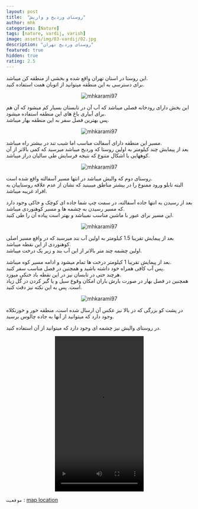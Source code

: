 ```yaml
---
layout: post
title:  "روستای وردیج و واریش"
author: mhk
categories: [Nature]
tags: [nature, vardij, varish]
image: assets/img/03-vardij/02.jpg
description: "روستای وردیج تهران"
featured: true
hidden: true
rating: 2.5
---
```


این روستا در استان تهران واقع شده و بخشی از منطقه کن میباشد.  
برای دسترسی به این منطقه میتوانید از اتوبان همت استفاده کنید.  

<p align="center" >
  <img src="/assets/img/03-vardij/01.jpg" alt="mhkarami97" />
</p>

این بخش دارای رودخانه فصلی میباشد که آب آن در تابستان بسیار کم میشود که آن هم برای آبیاری باغ های این منطقه استفاده میشود.  
پس بهترین فصل سفر به این منطقه بهار میباشد.  

<p align="center">
  <img src="/assets/img/03-vardij/03.jpg" alt="mhkarami97" />
</p>

مسیر این منطقه دارای آسفالت مناسب اما شیب تند در بیشتر راه میباشد.  
بعد از پیمایش چند کیلومتر به اولین روستا که وردیج میباشد میرسید که کمی بالاتر از آن کوههایی با اشکال متنوع که نتیجه فرسایش طی سالیان دراز میباشد.  

<p align="center">
  <img src="/assets/img/03-vardij/04.jpg" alt="mhkarami97" />
</p>

روستای دوم که والیش میباشد در انتها مسیر آسفالته واقع شده است.  
البته تابلو ورود ممنوع را در بیشتر مناطق میبینید که نشان از عدم علاقه روستاییان به افراد غریبه میباشد.  

بعد از رسیدن به انتها جاده آسفالته، در سمت چپ شما جاده ای کوچک و خاکی وجود دارد که مسیر رسیدن به چشمه ها و مسیر کوهنوردی میباشد.  
این مسیر برای عبور با ماشین مناسب نمیباشد و بهتر است پیاده آن را طی کنید.  

<p align="center" >
  <img src="/assets/img/03-vardij/05.jpg" alt="mhkarami97" />
</p>

بعد از پیمایش تقریبا 1.5 کیلومتر به اولین آب بند میرسید که در واقع مسیر اصلی کوهنوردی از این نقطه میباشد.  
اولین چشمه چند متر بالاتر از این آب بند و زیر یک درخت میباشد.  

بعد از پیمایش تقریبا 1 کیلومتر درخت ها تمام میشود و ادامه مسیر کوه میباشد.  
پس آب کافی همراه خود داشته باشید و همچنین در فصل مناسب سفر کنید.  
هرچند حتی در تابسان نیز در این نقطه باد خنکی میوزد.  
همچنین در فصل بهار در صورت بارش باران امکان وقوع سیل و یا گیر کردن در گل زیاد است. پس به این نکته نیز دقت کنید.  

<p align="center">
  <img src="/assets/img/03-vardij/06.jpg" alt="mhkarami97" />
</p>

در پشت کو بزرگی که در بالا نیز عکس آن ارسال شده است، منطقه خور و خوزنکلاه وجود دارد که میتوانید از آنها به جاده چالوس برسید.  

در روستای والیش نیز چشمه ای وجود دارد که میتوانید از آن استفاده کنید.  

<p align="center">
<video width="240" height="420" controls>
  <source src="/assets/img/03-vardij/01.mp4" type="video/mp4">
</video>
</p>

`موقعیت` : [map location](https://www.google.com/maps/place/Vardij,+Tehran+Province/data=!4m2!3m1!1s0x3f8de8a1dd8d6441:0xd9ccb32175fa8fd9?sa=X&ved=2ahUKEwjP3fWbgvfxAhVHQ0EAHfsQAYkQ8gEwH3oECEEQAQ)
